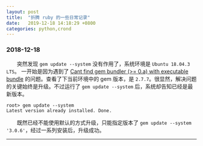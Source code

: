 ```yaml
---
layout: post
title:  "折腾 ruby 的一些日常记录"
date:   2019-12-18 14:18:29 +0800
categories: python,crond
---
```

### 2018-12-18
&emsp;&emsp;突然发现 `gem update --system` 没有作用了，系统环境是 `Ubuntu 18.04.3 LTS`。 一开始是因为遇到了 [Cant find gem bundler (>= 0.a) with executable bundle](https://bundler.io/blog/2019/05/14/solutions-for-cant-find-gem-bundler-with-executable-bundle.html) 的问题。查看了下当前环境中的 gem 版本，是 `2.7.7`。很显然，解决问题的关键始终是升级。不过运行了 `gem update --system` 后，系统却告知已经是最新版本。  
```console
root> gem update --system
Latest version already installed. Done.
```
&emsp;&emsp;既然已经不能使用默认的方式升级，只能指定版本了 `gem update --system '3.0.6'`，经过一系列安装后，升级成功。  

------